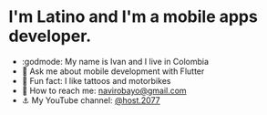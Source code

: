 # I'm Latino and I'm a mobile apps developer.

- :godmode: My name is Ivan and I live in Colombia
- :speech_balloon: Ask me about mobile development with Flutter
- :cactus: Fun fact: I like tattoos and motorbikes
- :city_sunrise: How to reach me: navirobayo@gmail.com
- :anchor: My YouTube channel: [@host.2077](https://www.youtube.com/@host.2077)

